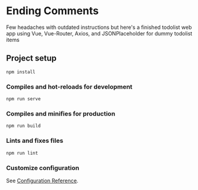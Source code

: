 # Ending Comments
Few headaches with outdated instructions but here's a finished todolist web app using Vue, Vue-Router, Axios, and JSONPlaceholder for dummy todolist items
## Project setup
```
npm install
```

### Compiles and hot-reloads for development
```
npm run serve
```

### Compiles and minifies for production
```
npm run build
```

### Lints and fixes files
```
npm run lint
```

### Customize configuration
See [Configuration Reference](https://cli.vuejs.org/config/).
